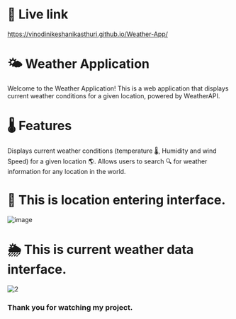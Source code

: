 # 🔗 Live link
https://vinodinikeshanikasthuri.github.io/Weather-App/


# 🌤️ Weather Application

Welcome to the Weather Application! This is a  web application that displays current weather conditions for a given location, powered by WeatherAPI.

# 🌡️ Features

Displays current weather conditions (temperature 🌡️, Humidity and wind Speed) for a given location 🌎.
Allows users to search 🔍 for weather information for any location in the world.

# 🔎 This is location entering  interface.
![image](https://github.com/VinodiNikeshaniKasthuri/weather-app01/assets/140379202/95051467-8889-4e49-9e50-7020b49d3bd8)


# 🌦️ This is current weather data interface.
![2](https://github.com/VinodiNikeshaniKasthuri/weather-app01/assets/140379202/fccd55d7-f4cd-42cd-9237-5591434c25f5)


### Thank you for watching my project.

